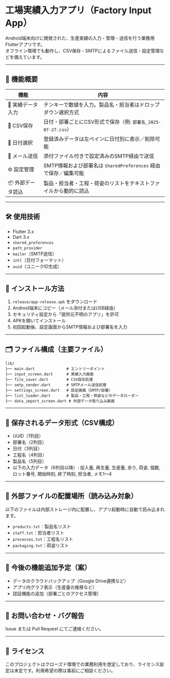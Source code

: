 # 工場実績入力アプリ（Factory Input App）

Android端末向けに開発された、生産実績の入力・管理・送信を行う業務用Flutterアプリです。  
オフライン環境でも動作し、CSV保存・SMTPによるファイル送信・設定管理などを備えています。

---

## 📱 機能概要

| 機能              | 内容                                                                 |
|-------------------|----------------------------------------------------------------------|
| 🔢 実績データ入力   | テンキーで数値を入力。製品名・担当者はドロップダウン選択方式         |
| 📂 CSV保存         | 日付・部署ごとにCSV形式で保存（例: `部署名_2025-07-27.csv`）           |
| 📆 日付選択        | 登録済みデータは左ペインに日付別に表示／削除可能                   |
| 📨 メール送信       | 添付ファイル付きで設定済みのSMTP経由で送信                          |
| ⚙ 設定管理         | SMTP情報および部署名は `SharedPreferences` 経由で保存／編集可能     |
| 📦 外部データ読込   | 製品・担当者・工程・荷姿のリストをテキストファイルから動的に読込     |

---

## 🛠 使用技術

- Flutter 3.x
- Dart 3.x
- `shared_preferences`
- `path_provider`
- `mailer`（SMTP送信）
- `intl`（日付フォーマット）
- `uuid`（ユニークID生成）

---

## 🔧 インストール方法

1. `release/app-release.apk` をダウンロード
2. Android端末にコピー（メール添付またはUSB経由）
3. セキュリティ設定から「提供元不明のアプリ」を許可
4. APKを開いてインストール
5. 初回起動後、設定画面からSMTP情報および部署名を入力

---

## 🗂 ファイル構成（主要ファイル）

```
lib/
├── main.dart              # エントリーポイント
├── input_screen.dart      # 実績入力画面
├── file_saver.dart        # CSV保存処理
├── smtp_sender.dart       # SMTPメール送信処理
├── settings_screen.dart   # 設定画面（SMTP/部署）
├── list_loader.dart       # 製品・工程・荷姿などのデータローダー
├── data_import_screen.dart # 外部データ取り込み画面
```

---

## 📝 保存されるデータ形式（CSV構成）

- UUID（1列目）  
- 部署名（2列目）  
- 日付（3列目）  
- 工程名（4列目）  
- 製品名（5列目） 
- 以下の入力データ（6列目以降）: 投入量, 再生量, 生産量, 余り, 荷姿, 個数, ロット番号, 開始時刻, 終了時刻, 担当者, メモ1〜4

---

## 📁 外部ファイルの配置場所（読み込み対象）

以下のファイルは内部ストレージ内に配置し、アプリ起動時に自動で読み込まれます。

- `products.txt`：製品名リスト
- `staff.txt`：担当者リスト
- `processes.txt`：工程名リスト
- `packaging.txt`：荷姿リスト

---

## 🧪 今後の機能追加予定（案）

- データのクラウドバックアップ（Google Drive連携など）
- アプリ内グラフ表示（生産量の推移など）
- 認証機能の追加（部署ごとのアクセス管理）

---

## 📮 お問い合わせ・バグ報告

Issue または Pull Request にてご連絡ください。

---

## 📜 ライセンス

このプロジェクトはクローズド環境での業務利用を想定しており、ライセンス設定は未定です。利用希望の際は事前にご相談ください。